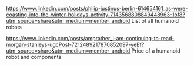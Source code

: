https://www.linkedin.com/posts/philip-justinus-berlin-614654161_as-were-coasting-into-the-winter-holidays-activity-7143568808849448963-1of8?utm_source=share&utm_medium=member_android
List of all humanoid robots

https://www.linkedin.com/posts/amprather_i-am-continuing-to-read-morgan-stanleys-ugcPost-7212489217870852097-yeEf?utm_source=share&utm_medium=member_android
Price of a humanoid robot and components
